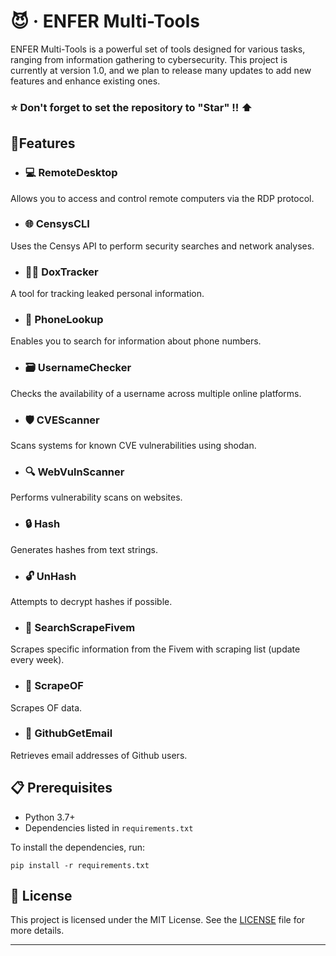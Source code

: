 <html>
<body>
    <h1>😈 · ENFER Multi-Tools</h1>
    <p>
        ENFER Multi-Tools is a powerful set of tools designed for various tasks, ranging from information gathering to cybersecurity. This project is currently at version 1.0, and we plan to release many updates to add new features and enhance existing ones.
    </p>
<h3>⭐ Don't forget to set the repository to "Star" !! ⬆️</h3>
<h2>🌟Features</h2>

- <h3>💻 RemoteDesktop</h3>
<p>Allows you to access and control remote computers via the RDP protocol.</p>

- <h3>🌐 CensysCLI</h3>
<p>Uses the Censys API to perform security searches and network analyses.</p>

- <h3>🙍‍♂️ DoxTracker</h3>
<p>A tool for tracking leaked personal information.</p>

- <h3>📱 PhoneLookup</h3>
<p>Enables you to search for information about phone numbers.</p>

- <h3>🗃️ UsernameChecker</h3>
<p>Checks the availability of a username across multiple online platforms.</p>

- <h3>🛡️ CVEScanner</h3>
<p>Scans systems for known CVE vulnerabilities using shodan.</p>

- <h3>🔍 WebVulnScanner</h3>
<p>Performs vulnerability scans on websites.</p>

- <h3>🔒 Hash</h3>
<p>Generates hashes from text strings.</p>

- <h3>🔓 UnHash</h3>
<p>Attempts to decrypt hashes if possible.</p>

- <h3>🔎 SearchScrapeFivem</h3>
<p>Scrapes specific information from the Fivem with scraping list (update every week).</p>

- <h3>📄 ScrapeOF</h3>
<p>Scrapes OF data.</p>

- <h3>📧 GithubGetEmail</h3>
<p>Retrieves email addresses of Github users.</p>


<h2>📋 Prerequisites</h2>
<ul>
    <li>Python 3.7+</li>
    <li>Dependencies listed in <code>requirements.txt</code></li>
</ul>
<p>To install the dependencies, run:</p>
<pre><code>pip install -r requirements.txt</code></pre>


<h2>📜 License</h2>
<p>
    This project is licensed under the MIT License. See the <a href="LICENSE">LICENSE</a> file for more details.
</p>
<hr>
</body>
</html>
